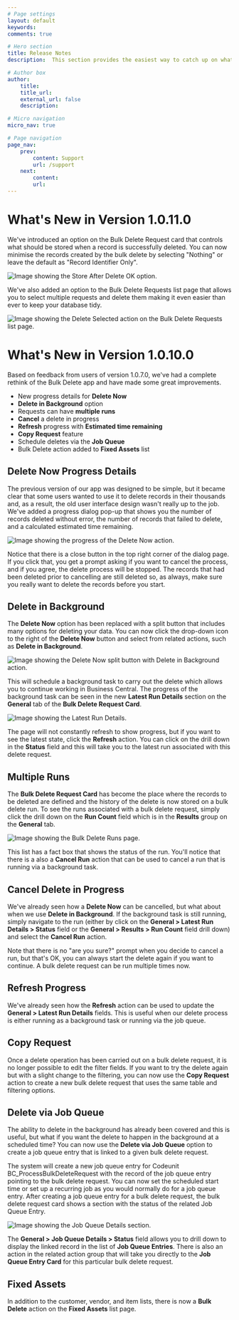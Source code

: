 ```yaml
---
# Page settings
layout: default
keywords:
comments: true

# Hero section
title: Release Notes
description:  This section provides the easiest way to catch up on what's new in the latest release.

# Author box
author:
    title: 
    title_url: 
    external_url: false
    description: 

# Micro navigation
micro_nav: true

# Page navigation
page_nav:
    prev:
        content: Support
        url: /support
    next:
        content: 
        url: 
---
```


# What's New in Version 1.0.11.0 

We've introduced an option on the Bulk Delete Request card that controls what should be stored when a record is successfully deleted. You can now minimise the records created by the bulk delete by selecting "Nothing" or leave the default as "Record Identifier Only". 

![Image showing the Store After Delete OK option.](/screenshots/releasenotes/StoreAfterDeletedOK.png)

We've also added an option to the Bulk Delete Requests list page that allows you to select multiple requests and delete them making it even easier than ever to keep your database tidy.

![Image showing the Delete Selected action on the Bulk Delete Requests list page.](/screenshots/releasenotes/DeleteSelected.png)

# What's New in Version 1.0.10.0 

Based on feedback from users of version 1.0.7.0, we've had a complete rethink of the Bulk Delete app and have made some great improvements.

- New progress details for **Delete Now**
- **Delete in Background** option
- Requests can have **multiple runs**
- **Cancel** a delete in progress
- **Refresh** progress with **Estimated time remaining**
- **Copy Request** feature
- Schedule deletes via the **Job Queue**
- Bulk Delete action added to **Fixed Assets** list

## Delete Now Progress Details

The previous version of our app was designed to be simple, but it became clear that some users wanted to use it to delete records in their thousands and, as a result, the old user interface design wasn't really up to the job. We've added a progress dialog pop-up that shows you the number of records deleted without error, the number of records that failed to delete, and a calculated estimated time remaining.

![Image showing the progress of the Delete Now action.](/screenshots/releasenotes/ProgressDialog.png)

Notice that there is a close button in the top right corner of the dialog page. If you click that, you get a prompt asking if you want to cancel the process, and if you agree, the delete process will be stopped. The records that had been deleted prior to cancelling are still deleted so, as always, make sure you really want to delete the records before you start.

## Delete in Background

The **Delete Now** option has been replaced with a split button that includes many options for deleting your data. You can now click the drop-down icon to the right of the **Delete Now** button and select from related actions, such as **Delete in Background**.

![Image showing the Delete Now split button with Delete in Background action.](/screenshots/releasenotes/DeleteNowSplitButton.png)

This will schedule a background task to carry out the delete which allows you to continue working in Business Central. The progress of the background task can be seen in the new **Latest Run Details** section on the **General** tab of the **Bulk Delete Request Card**.

![Image showing the Latest Run Details.](/screenshots/releasenotes/LatestRunDetails.png)

The page will not constantly refresh to show progress, but if you want to see the latest state, click the **Refresh** action. You can click on the drill down in the **Status** field and this will take you to the latest run associated with this delete request.

## Multiple Runs

The **Bulk Delete Request Card** has become the place where the records to be deleted are defined and the history of the delete is now stored on a bulk delete run. To see the runs associated with a bulk delete request, simply click the drill down on the **Run Count** field which is in the **Results** group on the **General** tab.

![Image showing the Bulk Delete Runs page.](/screenshots/releasenotes/BulkDeleteRuns.png)

This list has a fact box that shows the status of the run. You'll notice that there is a also a **Cancel Run** action that can be used to cancel a run that is running via a background task.

## Cancel Delete in Progress

We've already seen how a **Delete Now** can be cancelled, but what about when we use **Delete in Background**. If the background task is still running, simply navigate to the run (either by click on the **General > Latest Run Details > Status** field or the **General > Results > Run Count** field drill down) and select the **Cancel Run** action.

Note that there is no "are you sure?" prompt when you decide to cancel a run, but that's OK, you can always start the delete again if you want to continue. A bulk delete request can be run multiple times now.

## Refresh Progress

We've already seen how the **Refresh** action can be used to update the **General > Latest Run Details** fields. This is useful when our delete process is either running as a background task or running via the job queue.

## Copy Request

Once a delete operation has been carried out on a bulk delete request, it is no longer possible to edit the filter fields. If you want to try the delete again but with a slight change to the filtering, you can now use the **Copy Request** action to create a new bulk delete request that uses the same table and filtering options.

## Delete via Job Queue

The ability to delete in the background has already been covered and this is useful, but what if you want the delete to happen in the background at a scheduled time? You can now use the **Delete via Job Queue** option to create a job queue entry that is linked to a given bulk delete request.

The system will create a new job queue entry for Codeunit BC_ProcessBulkDeleteRequest with the record of the job queue entry pointing to the bulk delete request. You can now set the scheduled start time or set up a recurring job as you would normally do for a job queue entry. After creating a job queue entry for a bulk delete request, the bulk delete request card shows a section with the status of the related Job Queue Entry.

![Image showing the Job Queue Details section.](/screenshots/releasenotes/JobQueueEntryStatus.png)

The **General > Job Queue Details > Status** field allows you to drill down to display the linked record in the list of **Job Queue Entries**. There is also an action in the related action group that will take you directly to the **Job Queue Entry Card** for this particular bulk delete request.

## Fixed Assets

In addition to the customer, vendor, and item lists, there is now a **Bulk Delete** action on the **Fixed Assets** list page.